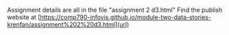 Assignment details are all in the file "assignment 2 d3.html"
Find the publish website at [https://comp790-infovis.github.io/module-two-data-stories-krenfan/assignment%202%20d3.html](url)
